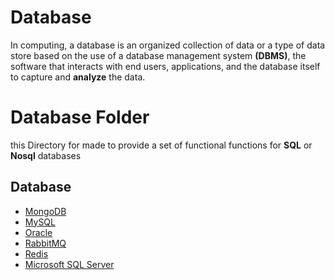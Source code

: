 # Database

In computing, a database is an organized collection of data or a type of data store based on the use of a database management system **(DBMS)**, the software that interacts with end users, applications, and the database itself to capture and **analyze** the data.


# Database Folder

this Directory for made to provide a set of functional functions for **SQL** or **Nosql** databases

 ## Database
- [MongoDB](https://github.com/rayanabniro/PublicFunction/blob/main/PublicFunction/DataBase/Mongo/README.md "README.md")
- [MySQL](https://github.com/rayanabniro/PublicFunction/blob/main/PublicFunction/DataBase/MySQL/README.md "README.md")
- [Oracle](https://github.com/rayanabniro/PublicFunction/blob/main/PublicFunction/DataBase/Oracle/README.md "README.md")
- [RabbitMQ](https://github.com/rayanabniro/PublicFunction/blob/main/PublicFunction/DataBase/RabbitMQ/README.md "README.md")
- [Redis](https://github.com/rayanabniro/PublicFunction/blob/main/PublicFunction/DataBase/Redis/README.md "README.md")
- [Microsoft SQL Server](https://github.com/rayanabniro/PublicFunction/blob/main/PublicFunction/DataBase/SQL/README.md "README.md")
